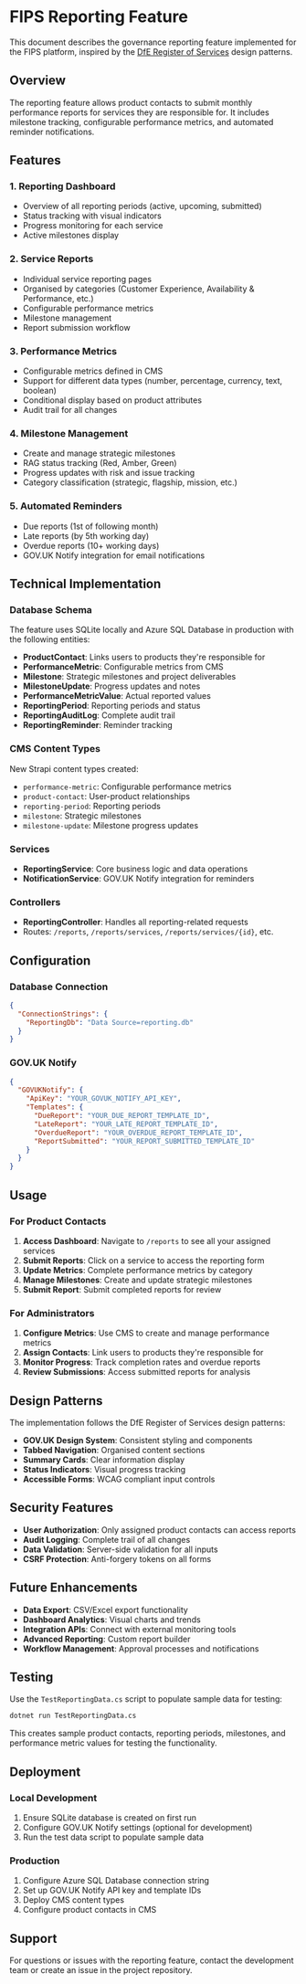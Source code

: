 # FIPS Reporting Feature

This document describes the governance reporting feature implemented for the FIPS platform, inspired by the [DfE Register of Services](https://register-of-services-7c72d99322f5.herokuapp.com/reports) design patterns.

## Overview

The reporting feature allows product contacts to submit monthly performance reports for services they are responsible for. It includes milestone tracking, configurable performance metrics, and automated reminder notifications.

## Features

### 1. Reporting Dashboard
- Overview of all reporting periods (active, upcoming, submitted)
- Status tracking with visual indicators
- Progress monitoring for each service
- Active milestones display

### 2. Service Reports
- Individual service reporting pages
- Organised by categories (Customer Experience, Availability & Performance, etc.)
- Configurable performance metrics
- Milestone management
- Report submission workflow

### 3. Performance Metrics
- Configurable metrics defined in CMS
- Support for different data types (number, percentage, currency, text, boolean)
- Conditional display based on product attributes
- Audit trail for all changes

### 4. Milestone Management
- Create and manage strategic milestones
- RAG status tracking (Red, Amber, Green)
- Progress updates with risk and issue tracking
- Category classification (strategic, flagship, mission, etc.)

### 5. Automated Reminders
- Due reports (1st of following month)
- Late reports (by 5th working day)
- Overdue reports (10+ working days)
- GOV.UK Notify integration for email notifications

## Technical Implementation

### Database Schema

The feature uses SQLite locally and Azure SQL Database in production with the following entities:

- **ProductContact**: Links users to products they're responsible for
- **PerformanceMetric**: Configurable metrics from CMS
- **Milestone**: Strategic milestones and project deliverables
- **MilestoneUpdate**: Progress updates and notes
- **PerformanceMetricValue**: Actual reported values
- **ReportingPeriod**: Reporting periods and status
- **ReportingAuditLog**: Complete audit trail
- **ReportingReminder**: Reminder tracking

### CMS Content Types

New Strapi content types created:
- `performance-metric`: Configurable performance metrics
- `product-contact`: User-product relationships
- `reporting-period`: Reporting periods
- `milestone`: Strategic milestones
- `milestone-update`: Milestone progress updates

### Services

- **ReportingService**: Core business logic and data operations
- **NotificationService**: GOV.UK Notify integration for reminders

### Controllers

- **ReportingController**: Handles all reporting-related requests
- Routes: `/reports`, `/reports/services`, `/reports/services/{id}`, etc.

## Configuration

### Database Connection
```json
{
  "ConnectionStrings": {
    "ReportingDb": "Data Source=reporting.db"
  }
}
```

### GOV.UK Notify
```json
{
  "GOVUKNotify": {
    "ApiKey": "YOUR_GOVUK_NOTIFY_API_KEY",
    "Templates": {
      "DueReport": "YOUR_DUE_REPORT_TEMPLATE_ID",
      "LateReport": "YOUR_LATE_REPORT_TEMPLATE_ID", 
      "OverdueReport": "YOUR_OVERDUE_REPORT_TEMPLATE_ID",
      "ReportSubmitted": "YOUR_REPORT_SUBMITTED_TEMPLATE_ID"
    }
  }
}
```

## Usage

### For Product Contacts

1. **Access Dashboard**: Navigate to `/reports` to see all your assigned services
2. **Submit Reports**: Click on a service to access the reporting form
3. **Update Metrics**: Complete performance metrics by category
4. **Manage Milestones**: Create and update strategic milestones
5. **Submit Report**: Submit completed reports for review

### For Administrators

1. **Configure Metrics**: Use CMS to create and manage performance metrics
2. **Assign Contacts**: Link users to products they're responsible for
3. **Monitor Progress**: Track completion rates and overdue reports
4. **Review Submissions**: Access submitted reports for analysis

## Design Patterns

The implementation follows the DfE Register of Services design patterns:

- **GOV.UK Design System**: Consistent styling and components
- **Tabbed Navigation**: Organised content sections
- **Summary Cards**: Clear information display
- **Status Indicators**: Visual progress tracking
- **Accessible Forms**: WCAG compliant input controls

## Security Features

- **User Authorization**: Only assigned product contacts can access reports
- **Audit Logging**: Complete trail of all changes
- **Data Validation**: Server-side validation for all inputs
- **CSRF Protection**: Anti-forgery tokens on all forms

## Future Enhancements

- **Data Export**: CSV/Excel export functionality
- **Dashboard Analytics**: Visual charts and trends
- **Integration APIs**: Connect with external monitoring tools
- **Advanced Reporting**: Custom report builder
- **Workflow Management**: Approval processes and notifications

## Testing

Use the `TestReportingData.cs` script to populate sample data for testing:

```bash
dotnet run TestReportingData.cs
```

This creates sample product contacts, reporting periods, milestones, and performance metric values for testing the functionality.

## Deployment

### Local Development
1. Ensure SQLite database is created on first run
2. Configure GOV.UK Notify settings (optional for development)
3. Run the test data script to populate sample data

### Production
1. Configure Azure SQL Database connection string
2. Set up GOV.UK Notify API key and template IDs
3. Deploy CMS content types
4. Configure product contacts in CMS

## Support

For questions or issues with the reporting feature, contact the development team or create an issue in the project repository.
